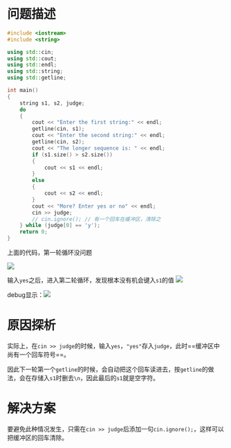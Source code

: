# 问题描述
```C++
#include <iostream>
#include <string>

using std::cin;
using std::cout;
using std::endl;
using std::string;
using std::getline;

int main()
{
    string s1, s2, judge;
    do
    {
        cout << "Enter the first string:" << endl;
        getline(cin, s1);
        cout << "Enter the second string:" << endl;
        getline(cin, s2);
        cout << "The longer sequence is: " << endl;
        if (s1.size() > s2.size())
        {
            cout << s1 << endl;
        }
        else
        {
            cout << s2 << endl;
        }
        cout << "More? Enter yes or no" << endl;
        cin >> judge;
        // cin.ignore(); // 有一个回车在缓冲区，清除之
    } while (judge[0] == 'y');
    return 0;
}
```

上面的代码，第一轮循环没问题

![](https://gitee.com/feng-xiaomo/fengimages/raw/master/20220307150606.png)

输入`yes`之后，进入第二轮循环，发现根本没有机会键入`s1`的值
![](https://gitee.com/feng-xiaomo/fengimages/raw/master/20220307150853.png)

debug显示：![](https://gitee.com/feng-xiaomo/fengimages/raw/master/20220307150947.png)

# 原因探析

实际上，在`cin >> judge`的时候，输入`yes`，`"yes"`存入`judge`，此时==缓冲区中尚有一个回车符号==。

因此下一轮第一个`getline`的时候，会自动把这个回车读进去，按`getline`的做法，会在存储入`s1`时删去`\n`，因此最后的`s1`就是空字符。

# 解决方案

要避免此种情况发生，只需在`cin >> judge`后添加一句`cin.ignore();`，这样可以把缓冲区的回车清除。